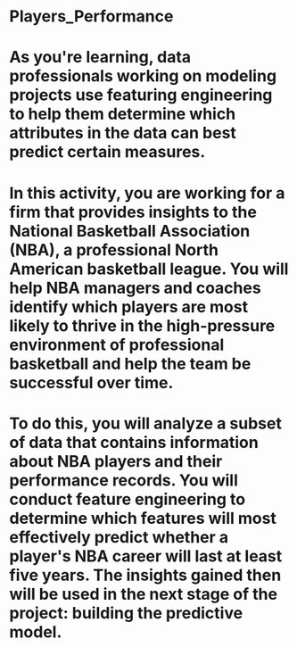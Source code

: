 # Players_Performance
# As you're learning, data professionals working on modeling projects use featuring engineering to help them determine which attributes in the data can best predict certain measures.

# In this activity, you are working for a firm that provides insights to the National Basketball Association (NBA), a professional North American basketball league. You will help NBA managers and coaches identify which players are most likely to thrive in the high-pressure environment of professional basketball and help the team be successful over time.

# To do this, you will analyze a subset of data that contains information about NBA players and their performance records. You will conduct feature engineering to determine which features will most effectively predict whether a player's NBA career will last at least five years. The insights gained then will be used in the next stage of the project: building the predictive model.
